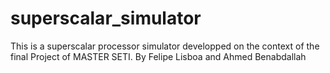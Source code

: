 # superscalar_simulator

This is a superscalar processor simulator developped on the context of the final Project of MASTER SETI.
By Felipe Lisboa and Ahmed Benabdallah
